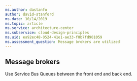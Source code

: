 ```yaml
---
ms.author: dastanfo
author: david-stanford
ms.date: 10/14/2019
ms.topic: article
ms.service: architecture-center
ms.subservice: cloud-design-principles
ms.uid: ea92ec48-0524-41e1-ae33-f0b7fd901059
ms.assessment_question: Message brokers are utilized
---
```

## Message brokers

Use Service Bus Queues between the front end and back end.
